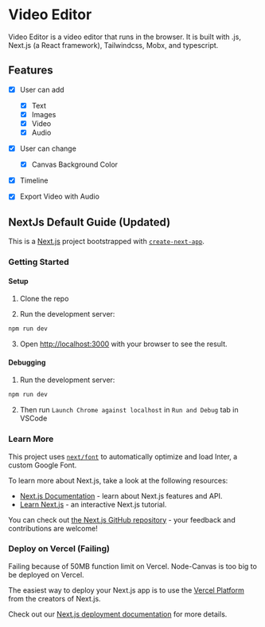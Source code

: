 #  Video Editor

 Video Editor is a video editor that runs in the browser. It is built with .js, Next.js (a React framework), Tailwindcss, Mobx, and typescript.





## Features

- [x] User can add
  - [x] Text
  - [x] Images
  - [x] Video
  - [x] Audio
- [x] User can change
  - [x] Canvas Background Color
- [x] Timeline
- [x] Export Video with Audio



## NextJs Default Guide (Updated)

This is a [Next.js](https://nextjs.org/) project bootstrapped with [`create-next-app`](https://github.com/vercel/next.js/tree/canary/packages/create-next-app).

### Getting Started

#### Setup

1. Clone the repo

2. Run the development server:

```bash
npm run dev
```

3. Open [http://localhost:3000](http://localhost:3000) with your browser to see the result.

#### Debugging

1. Run the development server:

```bash
npm run dev
```

2. Then run `Launch Chrome against localhost` in `Run and Debug` tab in VSCode

### Learn More

This project uses [`next/font`](https://nextjs.org/docs/basic-features/font-optimization) to automatically optimize and load Inter, a custom Google Font.

To learn more about Next.js, take a look at the following resources:

- [Next.js Documentation](https://nextjs.org/docs) - learn about Next.js features and API.
- [Learn Next.js](https://nextjs.org/learn) - an interactive Next.js tutorial.

You can check out [the Next.js GitHub repository](https://github.com/vercel/next.js/) - your feedback and contributions are welcome!

### Deploy on Vercel (Failing)

Failing because of 50MB function limit on Vercel. Node-Canvas is too big to be deployed on Vercel.

The easiest way to deploy your Next.js app is to use the [Vercel Platform](https://vercel.com/new?utm_medium=default-template&filter=next.js&utm_source=create-next-app&utm_campaign=create-next-app-readme) from the creators of Next.js.

Check out our [Next.js deployment documentation](https://nextjs.org/docs/deployment) for more details.
